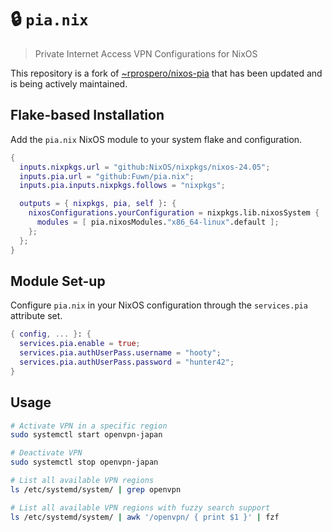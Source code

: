 # 🔒 `pia.nix`

> Private Internet Access VPN Configurations for NixOS

This repository is a fork of [~rprospero/nixos-pia](https://git.sr.ht/~rprospero/nixos-pia)
that has been updated and is being actively maintained.

## Flake-based Installation

Add the `pia.nix` NixOS module to your system flake and configuration.

```nix
{
  inputs.nixpkgs.url = "github:NixOS/nixpkgs/nixos-24.05";
  inputs.pia.url = "github:Fuwn/pia.nix";
  inputs.pia.inputs.nixpkgs.follows = "nixpkgs";

  outputs = { nixpkgs, pia, self }: {
    nixosConfigurations.yourConfiguration = nixpkgs.lib.nixosSystem {
      modules = [ pia.nixosModules."x86_64-linux".default ];
    };
  };
}
```

## Module Set-up

Configure `pia.nix` in your NixOS configuration through the `services.pia`
attribute set.

```nix
{ config, ... }: {
  services.pia.enable = true;
  services.pia.authUserPass.username = "hooty";
  services.pia.authUserPass.password = "hunter42";
}
```

## Usage

```sh
# Activate VPN in a specific region
sudo systemctl start openvpn-japan

# Deactivate VPN
sudo systemctl stop openvpn-japan

# List all available VPN regions
ls /etc/systemd/system/ | grep openvpn

# List all available VPN regions with fuzzy search support
ls /etc/systemd/system/ | awk '/openvpn/ { print $1 }' | fzf
```
